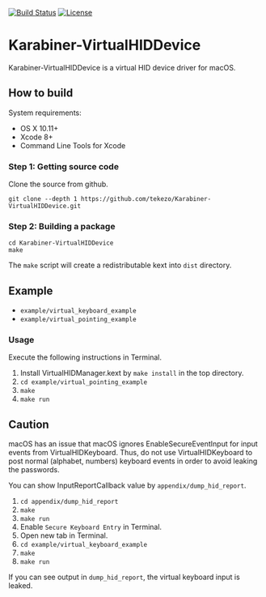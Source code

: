 [![Build Status](https://travis-ci.org/tekezo/Karabiner-VirtualHIDDevice.svg?branch=master)](https://travis-ci.org/tekezo/Karabiner-VirtualHIDDevice)
[![License](https://img.shields.io/badge/license-Public%20Domain-blue.svg)](https://github.com/tekezo/Karabiner-VirtualHIDDevice/blob/master/LICENSE.md)

# Karabiner-VirtualHIDDevice

Karabiner-VirtualHIDDevice is a virtual HID device driver for macOS.

## How to build

System requirements:

* OS X 10.11+
* Xcode 8+
* Command Line Tools for Xcode

### Step 1: Getting source code

Clone the source from github.

```
git clone --depth 1 https://github.com/tekezo/Karabiner-VirtualHIDDevice.git
```

### Step 2: Building a package

```
cd Karabiner-VirtualHIDDevice
make
```

The `make` script will create a redistributable kext into `dist` directory.

## Example

* `example/virtual_keyboard_example`
* `example/virtual_pointing_example`

### Usage

Execute the following instructions in Terminal.

1. Install VirtualHIDManager.kext by `make install` in the top directory.
2. `cd example/virtual_pointing_example`
3. `make`
4. `make run`

## Caution

macOS has an issue that macOS ignores EnableSecureEventInput for input events from VirtualHIDKeyboard.
Thus, do not use VirtualHIDKeyboard to post normal (alphabet, numbers) keyboard events in order to avoid leaking the passwords.

You can show InputReportCallback value by `appendix/dump_hid_report`.

1. `cd appendix/dump_hid_report`
2. `make`
3. `make run`
4. Enable `Secure Keyboard Entry` in Terminal.
5. Open new tab in Terminal.
6. `cd example/virtual_keyboard_example`
7. `make`
8. `make run`

If you can see output in `dump_hid_report`, the virtual keyboard input is leaked.
